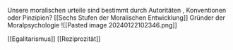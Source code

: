 Unsere moralischen urteile sind bestimmt durch Autoritäten , Konventionen oder Pinzipien?
[[Sechs Stufen der Moralischen Entwicklung]]
Gründer der Moralpsychologie
![[Pasted image 20240122102346.png]]

[[Egalitarismus]]
[[Reziprozität]]
